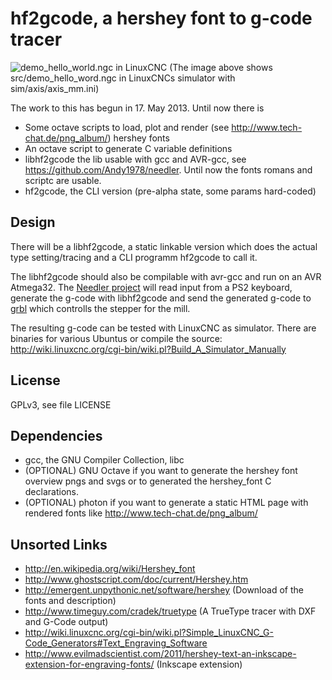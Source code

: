 hf2gcode, a hershey font to g-code tracer
=========================================
![demo_hello_world.ngc in LinuxCNC](http://tech-chat.de/images/demo_hello_world.png)
(The image above shows src/demo_hello_word.ngc in LinuxCNCs simulator with sim/axis/axis_mm.ini)

The work to this has begun in 17. May 2013. Until now there is
*  Some octave scripts to load, plot and render (see http://www.tech-chat.de/png_album/) hershey fonts
*  An octave script to generate C variable definitions
*  libhf2gcode the lib usable with gcc and AVR-gcc, see https://github.com/Andy1978/needler. Until now the fonts romans and scriptc are usable.
*  hf2gcode, the CLI version (pre-alpha state, some params hard-coded)

Design
------
There will be a libhf2gcode, a static linkable version which does the actual type setting/tracing
and a CLI programm hf2gcode to call it.

The libhf2gcode should also be compilable with avr-gcc and run on an AVR Atmega32.
The [Needler project](https://github.com/Andy1978/needler) will read input from a PS2 keyboard,
generate the g-code with libhf2gcode and send the generated g-code to [grbl](https://github.com/grbl/grbl)
which controlls the stepper for the mill.

The resulting g-code can be tested with LinuxCNC as simulator.
There are binaries for various Ubuntus or compile the source:
http://wiki.linuxcnc.org/cgi-bin/wiki.pl?Build_A_Simulator_Manually

License
-------
GPLv3, see file LICENSE

Dependencies
------------
*  gcc, the GNU Compiler Collection, libc
*  (OPTIONAL) GNU Octave if you want to generate the hershey font overview pngs and svgs or to generated the hershey_font C declarations.
*  (OPTIONAL) photon if you want to generate a static HTML page with rendered fonts like http://www.tech-chat.de/png_album/

Unsorted Links
--------------
*  http://en.wikipedia.org/wiki/Hershey_font
*  http://www.ghostscript.com/doc/current/Hershey.htm
*  http://emergent.unpythonic.net/software/hershey (Download of the fonts and description)
*  http://www.timeguy.com/cradek/truetype (A TrueType tracer with DXF and G-Code output)
*  http://wiki.linuxcnc.org/cgi-bin/wiki.pl?Simple_LinuxCNC_G-Code_Generators#Text_Engraving_Software
*  http://www.evilmadscientist.com/2011/hershey-text-an-inkscape-extension-for-engraving-fonts/ (Inkscape extension)
